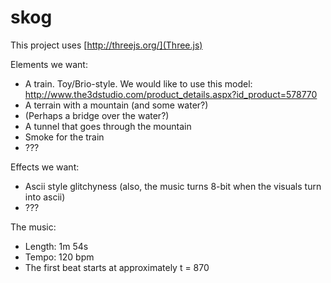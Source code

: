 skog
====

This project uses [http://threejs.org/](Three.js)



Elements we want:

* A train. Toy/Brio-style. We would like to use this model: http://www.the3dstudio.com/product_details.aspx?id_product=578770
* A terrain with a mountain (and some water?)
* (Perhaps a bridge over the water?)
* A tunnel that goes through the mountain
* Smoke for the train
* ???

Effects we want:
* Ascii style glitchyness (also, the music turns 8-bit when the visuals turn into ascii)
* ???

The music:
* Length: 1m 54s
* Tempo: 120 bpm
* The first beat starts at approximately t = 870

